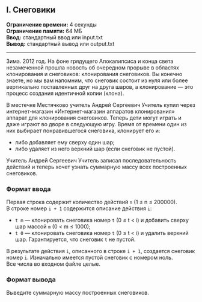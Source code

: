 ## I. Снеговики

**Ограничение времени:** 4 секунды  
**Ограничение памяти:** 64 МБ  
**Ввод:** стандартный ввод или input.txt  
**Вывод:** стандартный вывод или output.txt  

---

Зима. 2012 год. На фоне грядущего Апокалипсиса и конца света незамеченной прошла новость об очередном прорыве в областях клонирования и снеговиков: клонирования снеговиков. Вы конечно знаете, но мы вам напомним, что снеговик состоит из нуля или более вертикально поставленных друг на друга шаров, а клонирование — это процесс создания идентичной копии (клона).

В местечке Местячково учитель Андрей Сергеевич Учитель купил через интернет-магазин «Интернет-магазин аппаратов клонирования» аппарат для клонирования снеговиков. Теперь дети могут играть и даже играют во дворе в следующую игру. Время от времени один из них выбирает понравившегося снеговика, клонирует его и:

- либо добавляет ему сверху один шар;
- либо удаляет из него верхний шар (если снеговик не пустой).

Учитель Андрей Сергеевич Учитель записал последовательность действий и теперь хочет узнать суммарную массу всех построенных снеговиков.

### Формат ввода

Первая строка содержит количество действий `n` (1 ≤ n ≤ 200000).  
В строке номер `i + 1` содержится описание действия `i`:

- `t m` — клонировать снеговика номер `t` (0 ≤ t < i) и добавить сверху шар массой `m` (0 < m ≤ 1000);  
- `t 0` — клонировать снеговика номер `t` (0 ≤ t < i) и удалить верхний шар. Гарантируется, что снеговик `t` не пустой.

В результате действия `i`, описанного в строке `i + 1`, создается снеговик номер `i`. Изначально имеется пустой снеговик с номером ноль.  
Все числа во входном файле целые.

### Формат вывода

Выведите суммарную массу построенных снеговиков.